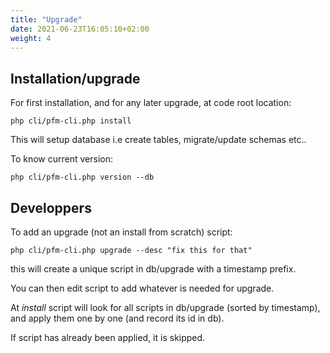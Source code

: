 ```yaml
---
title: "Upgrade"
date: 2021-06-23T16:05:10+02:00
weight: 4
---
```

## Installation/upgrade

For first installation, and for any later upgrade, at code root location:

    php cli/pfm-cli.php install

This will setup database i.e create tables, migrate/update schemas etc..

To know current version:

    php cli/pfm-cli.php version --db

## Developpers

To add an upgrade (not an install from scratch) script:

    php cli/pfm-cli.php upgrade --desc "fix this for that"

this will create a unique script in db/upgrade with a timestamp prefix.

You can then edit script to add whatever is needed for upgrade.

At *install* script will look for all scripts in db/upgrade (sorted by timestamp),
and apply them one by one (and record its id in db).

If script has already been applied, it is skipped.
